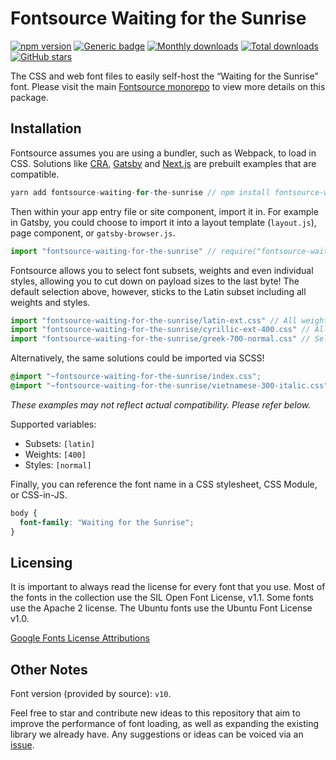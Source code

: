 # Fontsource Waiting for the Sunrise

[![npm version](https://badge.fury.io/js/fontsource-waiting-for-the-sunrise.svg)](https://www.npmjs.com/package/fontsource-waiting-for-the-sunrise) [![Generic badge](https://img.shields.io/badge/fontsource-passing-brightgreen)](https://github.com/DecliningLotus/fontsource) [![Monthly downloads](https://badgen.net/npm/dm/fontsource-waiting-for-the-sunrise)](https://github.com/DecliningLotus/fontsource) [![Total downloads](https://badgen.net/npm/dt/fontsource-waiting-for-the-sunrise)](https://github.com/DecliningLotus/fontsource) [![GitHub stars](https://img.shields.io/github/stars/DecliningLotus/fontsource.svg?style=social&label=Star)](https://GitHub.com/DecliningLotus/fontsource/stargazers/)

The CSS and web font files to easily self-host the “Waiting for the Sunrise” font. Please visit the main [Fontsource monorepo](https://github.com/DecliningLotus/fontsource) to view more details on this package.

## Installation

Fontsource assumes you are using a bundler, such as Webpack, to load in CSS. Solutions like [CRA](https://create-react-app.dev/), [Gatsby](https://www.gatsbyjs.org/) and [Next.js](https://nextjs.org/) are prebuilt examples that are compatible.

```javascript
yarn add fontsource-waiting-for-the-sunrise // npm install fontsource-waiting-for-the-sunrise
```

Then within your app entry file or site component, import it in. For example in Gatsby, you could choose to import it into a layout template (`layout.js`), page component, or `gatsby-browser.js`.

```javascript
import "fontsource-waiting-for-the-sunrise" // require("fontsource-waiting-for-the-sunrise")
```

Fontsource allows you to select font subsets, weights and even individual styles, allowing you to cut down on payload sizes to the last byte! The default selection above, however, sticks to the Latin subset including all weights and styles.

```javascript
import "fontsource-waiting-for-the-sunrise/latin-ext.css" // All weights and styles included.
import "fontsource-waiting-for-the-sunrise/cyrillic-ext-400.css" // All styles included.
import "fontsource-waiting-for-the-sunrise/greek-700-normal.css" // Select either normal or italic.
```

Alternatively, the same solutions could be imported via SCSS!

```scss
@import "~fontsource-waiting-for-the-sunrise/index.css";
@import "~fontsource-waiting-for-the-sunrise/vietnamese-300-italic.css";
```

_These examples may not reflect actual compatibility. Please refer below._

Supported variables:

- Subsets: `[latin]`
- Weights: `[400]`
- Styles: `[normal]`

Finally, you can reference the font name in a CSS stylesheet, CSS Module, or CSS-in-JS.

```css
body {
  font-family: "Waiting for the Sunrise";
}
```

## Licensing

It is important to always read the license for every font that you use.
Most of the fonts in the collection use the SIL Open Font License, v1.1. Some fonts use the Apache 2 license. The Ubuntu fonts use the Ubuntu Font License v1.0.

[Google Fonts License Attributions](https://fonts.google.com/attribution)

## Other Notes

Font version (provided by source): `v10`.

Feel free to star and contribute new ideas to this repository that aim to improve the performance of font loading, as well as expanding the existing library we already have. Any suggestions or ideas can be voiced via an [issue](https://github.com/DecliningLotus/fontsource/issues).
